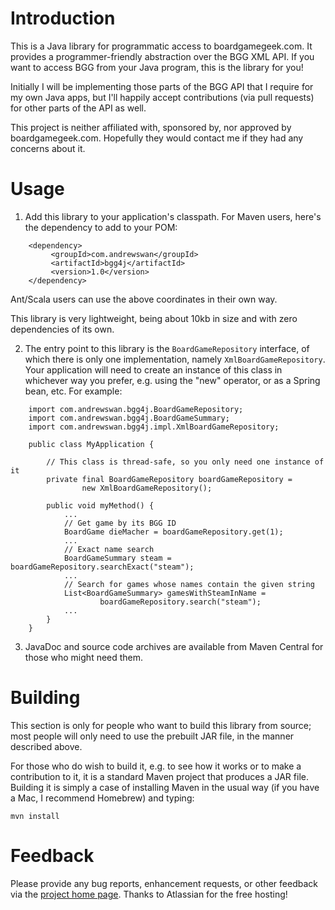 # Introduction

This is a Java library for programmatic access to boardgamegeek.com. It
provides a programmer-friendly abstraction over the BGG XML API. If you want to
access BGG from your Java program, this is the library for you!

Initially I will be implementing those parts of the BGG API that I require for
my own Java apps, but I'll happily accept contributions (via pull requests) for
other parts of the API as well.

This project is neither affiliated with, sponsored by, nor approved by
boardgamegeek.com. Hopefully they would contact me if they had any concerns
about it.

# Usage

1. Add this library to your application's classpath. For Maven users, here's the
dependency to add to your POM:

```
    <dependency>
         <groupId>com.andrewswan</groupId>
         <artifactId>bgg4j</artifactId>
         <version>1.0</version>
    </dependency>
```
Ant/Scala users can use the above coordinates in their own way.

This library is very lightweight, being about 10kb in size and with zero
dependencies of its own.

2. The entry point to this library is the `BoardGameRepository` interface, of
which there is only one implementation, namely `XmlBoardGameRepository`. Your
application will need to create an instance of this class in whichever way you
prefer, e.g. using the "new" operator, or as a Spring bean, etc. For example:

```
    import com.andrewswan.bgg4j.BoardGameRepository;
    import com.andrewswan.bgg4j.BoardGameSummary;
    import com.andrewswan.bgg4j.impl.XmlBoardGameRepository;

    public class MyApplication {

        // This class is thread-safe, so you only need one instance of it
        private final BoardGameRepository boardGameRepository =
                new XmlBoardGameRepository();

        public void myMethod() {
            ...
            // Get game by its BGG ID
            BoardGame dieMacher = boardGameRepository.get(1);
            ...
            // Exact name search
            BoardGameSummary steam = boardGameRepository.searchExact("steam");
            ...
            // Search for games whose names contain the given string
            List<BoardGameSummary> gamesWithSteamInName =
                    boardGameRepository.search("steam");
            ...
        }
    }
```

3. JavaDoc and source code archives are available from Maven Central for those
who might need them.

# Building

This section is only for people who want to build this library from source; most
people will only need to use the prebuilt JAR file, in the manner described
above.

For those who do wish to build it, e.g. to see how it works or to make a
contribution to it, it is a standard Maven project that produces a JAR file.
Building it is simply a case of installing Maven in the usual way (if you
have a Mac, I recommend Homebrew) and typing:

  `mvn install`

# Feedback

Please provide any bug reports, enhancement requests, or other feedback via the
[project home page](https://bitbucket.org/AndrewSwan_au/bgg4j). Thanks to
Atlassian for the free hosting!